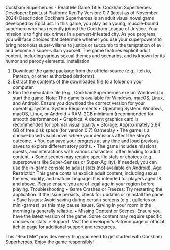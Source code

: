 Cockham Superheroes - Read Me
Game Title: Cockham Superheroes
Developer: EpicLust
Platform: Ren’Py
Version: 0.7 (latest as of November 2024)
Description
Cockham Superheroes is an adult visual novel game developed by EpicLust. In this game, you play as a young, muscle-bound superhero who has recently joined the Cockham League of Justice. Your mission is to fight sex crimes in a pervert-infested city. As you progress, you will face choices that determine whether you use your superpowers to bring notorious super-villains to justice or succumb to the temptation of evil and become a super-villain yourself. The game features explicit adult content, including various sexual themes and scenarios, and is known for its humor and parody elements.
Installation
1.  Download the game package from the official source (e.g., itch.io, Patreon, or other authorized platforms).
2.  Extract the contents of the downloaded file to a folder on your computer.
3.  Run the executable file (e.g., CockhamSuperheroes.exe on Windows) to start the game.
Note: The game is available for Windows, macOS, Linux, and Android. Ensure you download the correct version for your operating system.
System Requirements
•  Operating System: Windows, macOS, Linux, or Android
•  RAM: 2GB minimum (recommended for smooth performance)
•  Graphics: A decent graphics card is recommended for optimal visual quality
•  Storage: Approximately 2.84 GB of free disk space (for version 0.7)
Gameplay
•  The game is a choice-based visual novel where your decisions affect the story’s outcome.
•  You can save your progress at any time and load previous saves to explore different story paths.
•  The game includes missions, quests, and interactions with various characters, often leading to adult content.
•  Some scenes may require specific stats or choices (e.g., superpowers like Super-Senses or Super-Agility). If needed, you can use the in-game console to adjust stats (not available on Android).
Age Restriction
This game contains explicit adult content, including sexual themes, nudity, and mature language. It is intended for players aged 18 and above. Please ensure you are of legal age in your region before playing.
Troubleshooting
•  Game Crashes or Freezes: Try restarting the application. If the issue persists, check for updates or reinstall the game.
•  Save Issues: Avoid saving during certain screens (e.g., galleries or mini-games), as this may cause issues. Saving in your room in the morning is generally reliable.
•  Missing Content or Scenes: Ensure you have the latest version of the game. Some content may require specific choices or stats.
•  Support: Visit the developer’s Patreon page or official itch.io page for additional support and resources.

This “Read Me” provides everything you need to get started with Cockham Superheroes. Enjoy the game responsibly! 